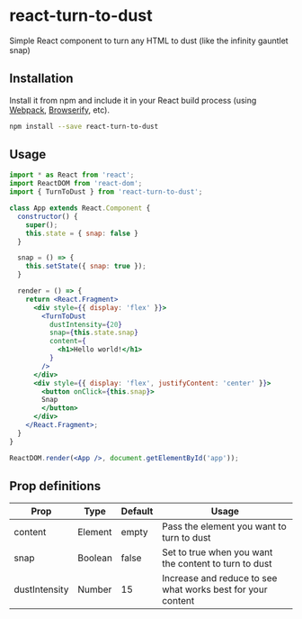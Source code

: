 # react-turn-to-dust

Simple React component to turn any HTML to dust (like the infinity gauntlet snap)

## Installation

Install it from npm and include it in your React build process (using [Webpack](http://webpack.github.io/), [Browserify](http://browserify.org/), etc).

```bash
npm install --save react-turn-to-dust
```

## Usage

```jsx static
import * as React from 'react';
import ReactDOM from 'react-dom';
import { TurnToDust } from 'react-turn-to-dust';

class App extends React.Component {
  constructor() {
    super();
    this.state = { snap: false }
  }

  snap = () => {
    this.setState({ snap: true });
  }

  render = () => {
    return <React.Fragment>
      <div style={{ display: 'flex' }}>
        <TurnToDust
          dustIntensity={20}
          snap={this.state.snap}
          content={
            <h1>Hello world!</h1>
          }
        />
      </div>
      <div style={{ display: 'flex', justifyContent: 'center' }}>
        <button onClick={this.snap}>
        Snap
        </button>
      </div>
    </React.Fragment>;
  }
}

ReactDOM.render(<App />, document.getElementById('app'));
```

## Prop definitions

| Prop          | Type    | Default | Usage                                                       |
|---------------|---------|---------|-------------------------------------------------------------|
| content       | Element | empty   | Pass the element you want to turn to dust                   |
| snap          | Boolean | false   | Set to true when you want the content to turn to dust       |
| dustIntensity | Number  | 15      | Increase and reduce to see what works best for your content |